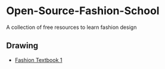 # Open-Source-Fashion-School
A collection of free resources to learn fashion design
## Drawing
- [Fashion Textbook 1](#https://e-hentai.org/g/2984342/e38a50ea1b/?p=2)
